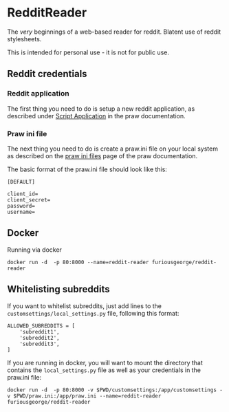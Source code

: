 # RedditReader

The *very* beginnings of a web-based reader for reddit.  Blatent use of reddit stylesheets.


This is intended for personal use - it is not for public use.

## Reddit credentials

### Reddit application

The first thing you need to do is setup a new reddit application, as described under [Script Application](http://praw.readthedocs.io/en/latest/getting_started/authentication.html#script-application) in the praw documentation.

### Praw ini file

The next thing you need to do is create a praw.ini file on your local system as described on the [praw ini files](http://praw.readthedocs.io/en/latest/getting_started/configuration/prawini.html) page of the praw documentation.

The basic format of the praw.ini file should look like this:

```
[DEFAULT]

client_id=
client_secret=
password=
username=

```

## Docker

Running via docker

```
docker run -d  -p 80:8000 --name=reddit-reader furiousgeorge/reddit-reader
```

## Whitelisting subreddits

If you want to whitelist subreddits, just add lines to the ```customsettings/local_settings.py``` file, following this format:

```
ALLOWED_SUBREDDITS = [
    'subreddit1',
    'subreddit2',
    'subreddit3',
]
```

If you are running in docker, you will want to mount the directory that contains the ```local_settings.py``` file as well as your credentials in the praw.ini file:

```
docker run -d  -p 80:8000 -v $PWD/customsettings:/app/customsettings -v $PWD/praw.ini:/app/praw.ini --name=reddit-reader furiousgeorge/reddit-reader
```
